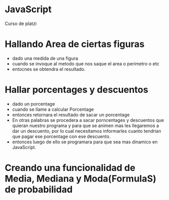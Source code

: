# JavaScript
Curso de platzi

# Hallando Area de ciertas figuras
- dado una medida de una figura 
- cuando se invoque al metodo que nos saque el area o perimetro o etc
- entocnes se obtendra el resultado.

# Hallar porcentages y descuentos
- dado un porcentage
- cuando se llame a calcular Porcentage 
- entonces retornara el resultado de sacar un porcentage
- En otras palabras se procedera a sacar porncentages y descuentos que quieran nuestro programa y para que se animen mas les llegaremos a dar un descuento, por lo cual necesitamos informarles cuanto tendrian que pagar ese porcentage con ese descuento.
- entonces luego de ello se programara para que sea mas dinamico en JavaScript.
# Creando una funcionalidad de Media, Mediana y Moda(FormulaS) de probabilidad